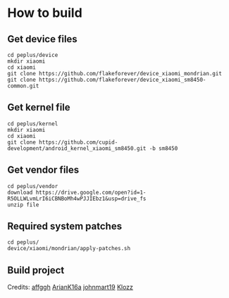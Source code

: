# How to build

## Get device files
    cd peplus/device
    mkdir xiaomi
    cd xiaomi
    git clone https://github.com/flakeforever/device_xiaomi_mondrian.git
    git clone https://github.com/flakeforever/device_xiaomi_sm8450-common.git

## Get kernel file
    cd peplus/kernel
    mkdir xiaomi
    cd xiaomi
    git clone https://github.com/cupid-development/android_kernel_xiaomi_sm8450.git -b sm8450

## Get vendor files
    cd peplus/vendor
    download https://drive.google.com/open?id=1-R5OLLWLvmLrI6iCBNBoMh4wPJJIEbz1&usp=drive_fs
    unzip file

## Required system patches
    cd peplus/
    device/xiaomi/mondrian/apply-patches.sh

## Build project

Credits: 
    [affggh](https://github.com/affggh)
    [ArianK16a](https://github.com/ArianK16a)
    [johnmart19](https://github.com/johnmart19)
    [Klozz](https://github.com/Klozz)
